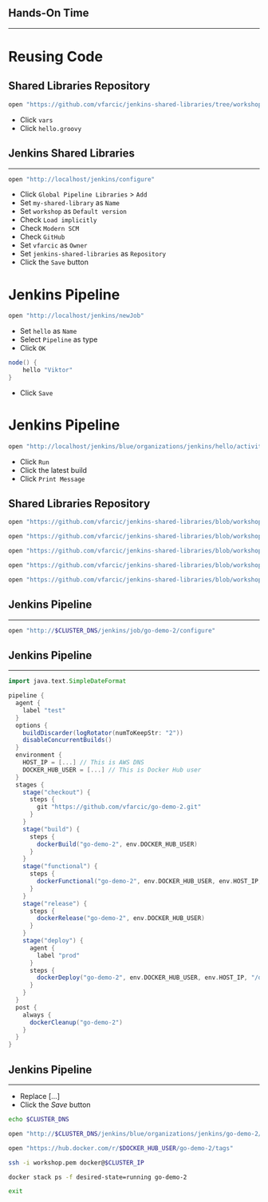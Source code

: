 ## Hands-On Time

---

# Reusing Code


## Shared Libraries Repository

```bash
open "https://github.com/vfarcic/jenkins-shared-libraries/tree/workshop"
```

* Click `vars`
* Click `hello.groovy`


## Jenkins Shared Libraries

---

```bash
open "http://localhost/jenkins/configure"
```

* Click `Global Pipeline Libraries` > `Add`
* Set `my-shared-library` as `Name`
* Set `workshop` as `Default version`
* Check `Load implicitly`
* Check `Modern SCM`
* Check `GitHub`
* Set `vfarcic` as `Owner`
* Set `jenkins-shared-libraries` as `Repository`
* Click the `Save` button


# Jenkins Pipeline

```bash
open "http://localhost/jenkins/newJob"
```

* Set `hello` as `Name`
* Select `Pipeline` as type
* Click `OK`

```groovy
node() {
    hello "Viktor"
}
```

* Click `Save`


# Jenkins Pipeline

```bash
open "http://localhost/jenkins/blue/organizations/jenkins/hello/activity"
```

* Click `Run`
* Click the latest build
* Click `Print Message`


## Shared Libraries Repository

```bash
open "https://github.com/vfarcic/jenkins-shared-libraries/blob/workshop/vars/dockerBuild.groovy"

open "https://github.com/vfarcic/jenkins-shared-libraries/blob/workshop/vars/dockerFunctional.groovy"

open "https://github.com/vfarcic/jenkins-shared-libraries/blob/workshop/vars/dockerRelease.groovy"

open "https://github.com/vfarcic/jenkins-shared-libraries/blob/workshop/vars/dockerDeploy.groovy"

open "https://github.com/vfarcic/jenkins-shared-libraries/blob/workshop/vars/dockerCleanup.groovy"
```


## Jenkins Pipeline

---

```bash
open "http://$CLUSTER_DNS/jenkins/job/go-demo-2/configure"
```


## Jenkins Pipeline

---

```groovy
import java.text.SimpleDateFormat

pipeline {
  agent {
    label "test"
  }
  options {
    buildDiscarder(logRotator(numToKeepStr: "2"))
    disableConcurrentBuilds()
  }
  environment {
    HOST_IP = [...] // This is AWS DNS
    DOCKER_HUB_USER = [...] // This is Docker Hub user
  }
  stages {
    stage("checkout") {
      steps {
        git "https://github.com/vfarcic/go-demo-2.git"
      }
    }
    stage("build") {
      steps {
        dockerBuild("go-demo-2", env.DOCKER_HUB_USER)
      }
    }
    stage("functional") {
      steps {
        dockerFunctional("go-demo-2", env.DOCKER_HUB_USER, env.HOST_IP, "/demo")
      }
    }
    stage("release") {
      steps {
        dockerRelease("go-demo-2", env.DOCKER_HUB_USER)
      }
    }
    stage("deploy") {
      agent {
        label "prod"
      }
      steps {
        dockerDeploy("go-demo-2", env.DOCKER_HUB_USER, env.HOST_IP, "/demo")
      }
    }
  }
  post {
    always {
      dockerCleanup("go-demo-2")
    }
  }
}
```


## Jenkins Pipeline

---

* Replace [...]
* Click the *Save* button

```bash
echo $CLUSTER_DNS

open "http://$CLUSTER_DNS/jenkins/blue/organizations/jenkins/go-demo-2/activity"

open "https://hub.docker.com/r/$DOCKER_HUB_USER/go-demo-2/tags"

ssh -i workshop.pem docker@$CLUSTER_IP

docker stack ps -f desired-state=running go-demo-2

exit
```